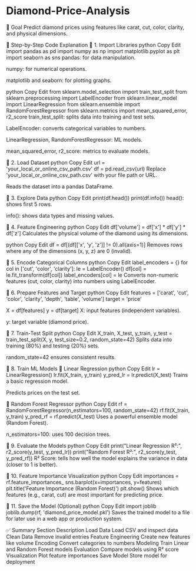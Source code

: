 # Diamond-Price-Analysis
🧠 Goal
Predict diamond prices using features like carat, cut, color, clarity, and physical dimensions.

🔧 Step-by-Step Code Explanation
🔹 1. Import Libraries
python
Copy
Edit
import pandas as pd
import numpy as np
import matplotlib.pyplot as plt
import seaborn as sns
pandas: for data manipulation.

numpy: for numerical operations.

matplotlib and seaborn: for plotting graphs.

python
Copy
Edit
from sklearn.model_selection import train_test_split
from sklearn.preprocessing import LabelEncoder
from sklearn.linear_model import LinearRegression
from sklearn.ensemble import RandomForestRegressor
from sklearn.metrics import mean_squared_error, r2_score
train_test_split: splits data into training and test sets.

LabelEncoder: converts categorical variables to numbers.

LinearRegression, RandomForestRegressor: ML models.

mean_squared_error, r2_score: metrics to evaluate models.

🔹 2. Load Dataset
python
Copy
Edit
url = 'your_local_or_online_csv_path.csv'
df = pd.read_csv(url)
Replace 'your_local_or_online_csv_path.csv' with your file path or URL.

Reads the dataset into a pandas DataFrame.

🔹 3. Explore Data
python
Copy
Edit
print(df.head())
print(df.info())
head(): shows first 5 rows.

info(): shows data types and missing values.

🔹 4. Feature Engineering
python
Copy
Edit
df['volume'] = df['x'] * df['y'] * df['z']
Calculates the physical volume of the diamond using its dimensions.

python
Copy
Edit
df = df[(df[['x', 'y', 'z']] != 0).all(axis=1)]
Removes rows where any of the dimensions (x, y, z) are 0 (invalid).

🔹 5. Encode Categorical Columns
python
Copy
Edit
label_encoders = {}
for col in ['cut', 'color', 'clarity']:
    le = LabelEncoder()
    df[col] = le.fit_transform(df[col])
    label_encoders[col] = le
Converts non-numeric features (cut, color, clarity) into numbers using LabelEncoder.

🔹 6. Prepare Features and Target
python
Copy
Edit
features = ['carat', 'cut', 'color', 'clarity', 'depth', 'table', 'volume']
target = 'price'

X = df[features]
y = df[target]
X: input features (independent variables).

y: target variable (diamond price).

🔹 7. Train-Test Split
python
Copy
Edit
X_train, X_test, y_train, y_test = train_test_split(X, y, test_size=0.2, random_state=42)
Splits data into training (80%) and testing (20%) sets.

random_state=42 ensures consistent results.

🔹 8. Train ML Models
🔸 Linear Regression
python
Copy
Edit
lr = LinearRegression()
lr.fit(X_train, y_train)
y_pred_lr = lr.predict(X_test)
Trains a basic regression model.

Predicts prices on the test set.

🔸 Random Forest Regressor
python
Copy
Edit
rf = RandomForestRegressor(n_estimators=100, random_state=42)
rf.fit(X_train, y_train)
y_pred_rf = rf.predict(X_test)
Uses a powerful ensemble model (Random Forest).

n_estimators=100: uses 100 decision trees.

🔹 9. Evaluate the Models
python
Copy
Edit
print("Linear Regression R²:", r2_score(y_test, y_pred_lr))
print("Random Forest R²:", r2_score(y_test, y_pred_rf))
R² Score: tells how well the model explains the variance in data (closer to 1 is better).

🔹 10. Feature Importance Visualization
python
Copy
Edit
importances = rf.feature_importances_
sns.barplot(x=importances, y=features)
plt.title('Feature Importance (Random Forest)')
plt.show()
Shows which features (e.g., carat, cut) are most important for predicting price.

🔹 11. Save the Model (Optional)
python
Copy
Edit
import joblib
joblib.dump(rf, 'diamond_price_model.pkl')
Saves the trained model to a file for later use in a web app or production system.

✅ Summary
Section	Description
Load Data	Load CSV and inspect data
Clean Data	Remove invalid entries
Feature Engineering	Create new features like volume
Encoding	Convert categories to numbers
Modeling	Train Linear and Random Forest models
Evaluation	Compare models using R² score
Visualization	Plot feature importances
Save Model	Store model for deployment

